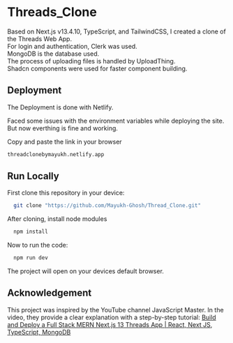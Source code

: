 
# Threads_Clone

Based on Next.js v13.4.10, TypeScript, and TailwindCSS, I created a clone of the Threads Web App.  
For login and authentication, Clerk was used.  
MongoDB is the database used.  
The process of uploading files is handled by UploadThing.  
Shadcn components were used for faster component building.
## Deployment
The Deployment is done with Netlify.   

Faced some issues with the environment variables while deploying the site. But now everthing is fine and working.   


Copy and paste the link in your browser
```bash
threadclonebymayukh.netlify.app
```







## Run Locally

First clone this repository in your device:
```bash
  git clone "https://github.com/Mayukh-Ghosh/Thread_Clone.git"
```
After cloning, install node modules
```bash
  npm install
```

Now to run the code:
```bash
  npm run dev
```
The project will open on your devices default browser.


## Acknowledgement

This project was inspired by the YouTube channel JavaScript Master. In the video, they provide a clear explanation with a step-by-step tutorial: [Build and Deploy a Full Stack MERN Next.js 13 Threads App | React, Next JS, TypeScript, MongoDB](https://youtu.be/O5cmLDVTgAs?si=REJrIrlojDD32NoJ)




